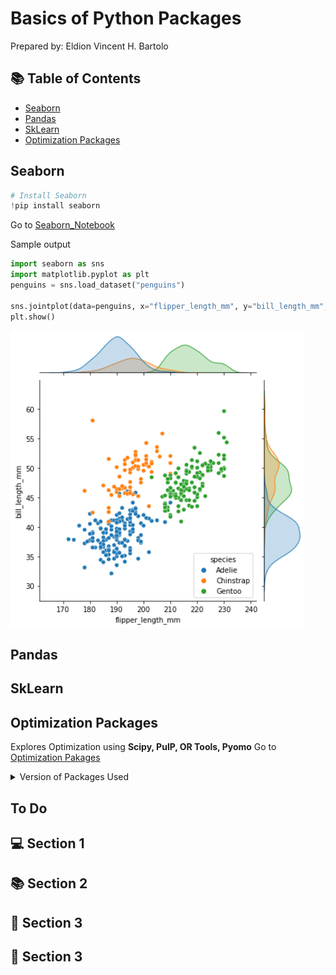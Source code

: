 # Basics of Python Packages

Prepared by: Eldion Vincent H. Bartolo

## :books: Table of Contents

* [Seaborn](#Seaborn)
* [Pandas](#Pandas)
* [SkLearn](#SkLearn)
* [Optimization Packages](#Optimization-Packages)

## Seaborn

```python
# Install Seaborn
!pip install seaborn
```

Go to [Seaborn_Notebook](https://github.com/ehbartolo/Basics-of-Python-Packages/blob/main/Seaborn%20Tutorials.ipynb)

Sample output
```python
import seaborn as sns
import matplotlib.pyplot as plt
penguins = sns.load_dataset("penguins")

sns.jointplot(data=penguins, x="flipper_length_mm", y="bill_length_mm", hue="species")
plt.show()
```
![png](images/Seaborn_Sample.PNG)

## Pandas

## SkLearn

## Optimization Packages
Explores Optimization using **Scipy, PulP, OR Tools, Pyomo**
Go to [Optimization Pakages](https://github.com/ehbartolo/Basics-of-Python-Packages/blob/main/Optimization_Packages.ipynb)


<details>
  <summary>Version of Packages Used</summary>

|       | Python  | Seaborn | Pandas | SkLearn | Scipy |
| :---: | :---: | :---: | :---: | :---:  | :---:  |
| Version  | 1 | 2 | 3 | 4 | 5     | 

</details>



## To Do
## :computer: Section 1

## :books: Section 2

## :key: Section 3

## :mag_right: Section 3



